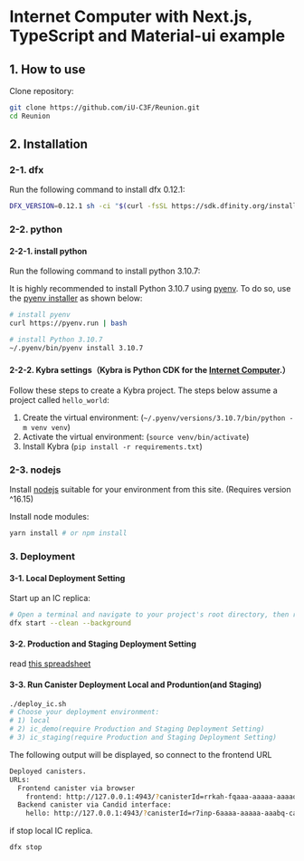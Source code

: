 # Internet Computer with Next.js, TypeScript and Material-ui example

## 1. How to use

Clone repository:
```sh
git clone https://github.com/iU-C3F/Reunion.git
cd Reunion
```

## 2. Installation
### 2-1. dfx
Run the following command to install dfx 0.12.1:
```sh
DFX_VERSION=0.12.1 sh -ci "$(curl -fsSL https://sdk.dfinity.org/install.sh)"
```

### 2-2. python
#### 2-2-1. install python
Run the following command to install python 3.10.7:

It is highly recommended to install Python 3.10.7 using [pyenv](https://github.com/pyenv/pyenv). To do so, use the [pyenv installer](https://github.com/pyenv/pyenv-installer) as shown below:

```bash
# install pyenv
curl https://pyenv.run | bash

# install Python 3.10.7
~/.pyenv/bin/pyenv install 3.10.7
```
#### 2-2-2. Kybra settings（Kybra is Python CDK for the [Internet Computer](https://internetcomputer.org/).）

Follow these steps to create a Kybra project. The steps below assume a project called `hello_world`:

1. Create the virtual environment: (`~/.pyenv/versions/3.10.7/bin/python -m venv venv`)
2. Activate the virtual environment: (`source venv/bin/activate`)
3. Install Kybra (`pip install -r requirements.txt`)

### 2-3. nodejs
Install [nodejs](https://nodejs.org/ja/download/) suitable for your environment from this site.
(Requires version ^16.15)

Install node modules:
```sh
yarn install # or npm install
```

### 3. Deployment
#### 3-1. Local Deployment Setting
Start up an IC replica:
```sh
# Open a terminal and navigate to your project's root directory, then run the following command to start a local IC replica
dfx start --clean --background
```

#### 3-2. Production and Staging Deployment Setting
read [this spreadsheet](https://docs.google.com/spreadsheets/d/1E0HpCvUlnmyA7xiuphxULQ321dVuHeCsBC_LBvHwB_4/edit#gid=0)

#### 3-3. Run Canister Deployment Local and Produntion(and Staging)
```sh
./deploy_ic.sh
# Choose your deployment environment:
# 1) local
# 2) ic_demo(require Production and Staging Deployment Setting)
# 3) ic_staging(require Production and Staging Deployment Setting)
```

The following output will be displayed, so connect to the frontend URL
```sh
Deployed canisters.
URLs:
  Frontend canister via browser
    frontend: http://127.0.0.1:4943/?canisterId=rrkah-fqaaa-aaaaa-aaaaq-cai
  Backend canister via Candid interface:
    hello: http://127.0.0.1:4943/?canisterId=r7inp-6aaaa-aaaaa-aaabq-cai&id=ryjl3-tyaaa-aaaaa-aaaba-cai
```

if stop local IC replica.
```sh
dfx stop
```